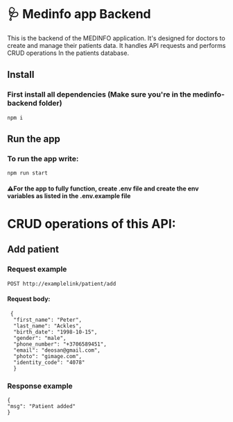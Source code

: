 # :stethoscope: Medinfo app Backend

This is the backend of the MEDINFO application.
It's designed for doctors to create and manage their patients data. 
It handles API requests and performs CRUD operations 
In the patients database.

## Install
### First install all dependencies (Make sure you're in the medinfo-backend folder) 
    npm i

## Run the app
### To run the app write:
    npm run start
#### :warning:For the app to fully function, create .env file and create the env variables as listed in the .env.example file 

# CRUD operations of this API:

## Add patient

### Request example

`POST http://examplelink/patient/add`
#### Request body:
     {
      "first_name": "Peter",
      "last_name": "Ackles",
      "birth_date": "1998-10-15",
      "gender": "male",
      "phone_number": "+3706589451",
      "email": "deosan@gmail.com",
      "photo": "gimage.com",
      "identity_code": "4078"
      }

### Response  example

    {
    "msg": "Patient added"
    }



